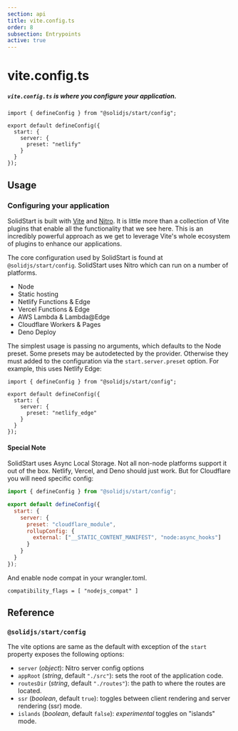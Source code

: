 ```yaml
---
section: api
title: vite.config.ts
order: 8
subsection: Entrypoints
active: true
---
```


# vite.config.ts

##### `vite.config.ts` is where you configure your application.

<div class="text-lg">

```tsx
import { defineConfig } from "@solidjs/start/config";

export default defineConfig({
  start: {
    server: {
      preset: "netlify"
    }
  }
});
```

</div>

<table-of-contents></table-of-contents>

## Usage

### Configuring your application

SolidStart is built with [Vite](https://vitejs.dev) and [Nitro](https://nitro.unjs.io). It is little more than a collection of Vite plugins that enable all the functionality that we see here. This is an incredibly powerful approach as we get to leverage Vite's whole ecosystem of plugins to enhance our applications.

The core configuration used by SolidStart is found at `@solidjs/start/config`. SolidStart uses Nitro which can run on a number of platforms.

- Node
- Static hosting
- Netlify Functions & Edge
- Vercel Functions & Edge
- AWS Lambda & Lambda@Edge
- Cloudflare Workers & Pages
- Deno Deploy

The simplest usage is passing no arguments, which defaults to the Node preset. Some presets may be autodetected by the provider. Otherwise they must added to the configuration via the `start.server.preset` option. For example, this uses Netlify Edge:

```tsx
import { defineConfig } from "@solidjs/start/config";

export default defineConfig({
  start: {
    server: {
      preset: "netlify_edge"
    }
  }
});
```

#### Special Note

SolidStart uses Async Local Storage. Not all non-node platforms support it out of the box. Netlify, Vercel, and Deno should just work. But for Cloudflare you will need specific config:

```js
import { defineConfig } from "@solidjs/start/config";

export default defineConfig({
  start: {
    server: {
      preset: "cloudflare_module",
      rollupConfig: {
        external: ["__STATIC_CONTENT_MANIFEST", "node:async_hooks"]
      }
    }
  }
});
```

And enable node compat in your wrangler.toml.
```
compatibility_flags = [ "nodejs_compat" ]
```

## Reference

### `@solidjs/start/config`

The vite options are same as the default with exception of the `start` property exposes the following options:

- `server` (_object_): Nitro server config options
- `appRoot` (_string_, default `"./src"`): sets the root of the application code.
- `routesDir` (_string_, default `"./routes"`): the path to where the routes are located.
- `ssr` (_boolean_, default `true`): toggles between client rendering and server rendering (ssr) mode.
- `islands` (_boolean_, default `false`): _experimental_ toggles on "islands" mode.
